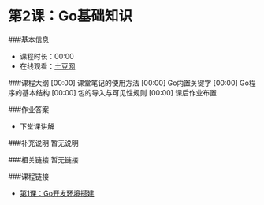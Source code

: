 第2课：Go基础知识
==========================

###基本信息
- 课程时长：00:00
- 在线观看：[土豆网]()

###课程大纲
	[00:00] 课堂笔记的使用方法
	[00:00] Go内置关键字
	[00:00] Go程序的基本结构
	[00:00] 包的导入与可见性规则
	[00:00] 课后作业布置
	
###作业答案
- 下堂课讲解

###补充说明
暂无说明

###相关链接
暂无链接

###课程链接
- [第1课：Go开发环境搭建](../lecture1/lecture1.md)